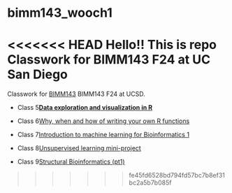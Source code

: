 # bimm143_wooch1
<<<<<<< HEAD
Hello!!  This is repo Classwork for BIMM143 F24 at UC San Diego
=======
Classwork for [BIMM143](https://github.com/woochie/bimm143_wooch1/blob/main/README.md) BIMM143 F24 at UCSD.

- Class 5[**Data exploration and visualization in R**](https://github.com/woochie/bimm143_wooch1/blob/main/class05/class05.md)

- Class 6[Why, when and how of writing your own R functions](https://github.com/woochie/bimm143_wooch1/tree/main/class06)

- Class 7[Introduction to machine learning for Bioinformatics 1](https://github.com/woochie/bimm143_wooch1/tree/main/class07) 

- Class 8[Unsupervised learning mini-project](https://github.com/woochie/bimm143_wooch1/tree/main/Class08)

- Class 9[Structural Bioinformatics (pt1)](https://github.com/woochie/bimm143_wooch1/tree/main/Class09)

>>>>>>> fe45fd6528bd794fd57bc7b8ef31bc2a5b7b085f
